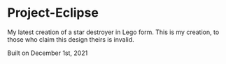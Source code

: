 # Project-Eclipse
My latest creation of a star destroyer in Lego form. This is my creation, to those who claim this design theirs is invalid.

Built on December 1st, 2021
